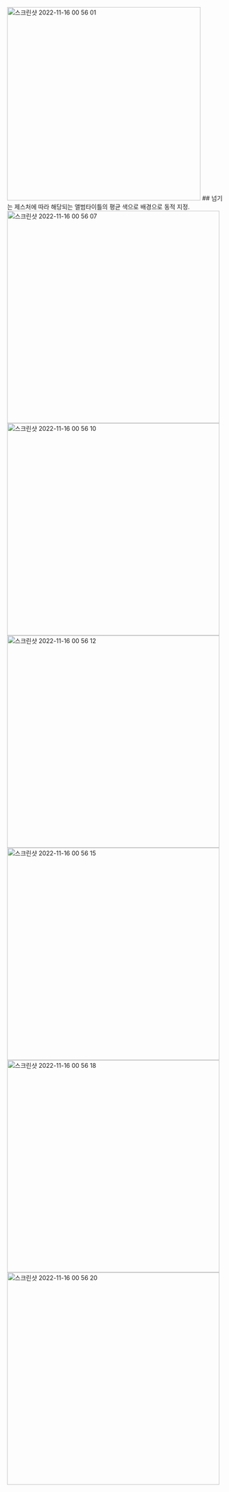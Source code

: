 
<img width="451" alt="스크린샷 2022-11-16 00 56 01" src="https://user-images.githubusercontent.com/67450169/201965897-b29edac3-9e02-423f-b39d-c569d82aa4f9.png">
## 넘기는 제스처에 따라 해당되는 앨범타이틀의 평균 색으로 배경으로 동적 지정.
<img width="495" alt="스크린샷 2022-11-16 00 56 07" src="https://user-images.githubusercontent.com/67450169/201966085-a5668dfc-32b9-4155-a760-b87404f2b645.png">
<img width="495" alt="스크린샷 2022-11-16 00 56 10" src="https://user-images.githubusercontent.com/67450169/201966123-91dc94c2-b248-4601-b1c5-94900eb99eff.png">
<img width="495" alt="스크린샷 2022-11-16 00 56 12" src="https://user-images.githubusercontent.com/67450169/201966143-bfda19a9-82e9-459d-8f4c-953c0fafcdd6.png">
<img width="495" alt="스크린샷 2022-11-16 00 56 15" src="https://user-images.githubusercontent.com/67450169/201966180-0e6b676c-9024-409d-99f4-5736329f3af1.png">
<img width="495" alt="스크린샷 2022-11-16 00 56 18" src="https://user-images.githubusercontent.com/67450169/201966201-5e4f3f06-6d8d-47bc-b371-69d44c1f028e.png">
<img width="495" alt="스크린샷 2022-11-16 00 56 20" src="https://user-images.githubusercontent.com/67450169/201966256-a826356c-af70-469e-babb-2aa9e3c88c2c.png">
